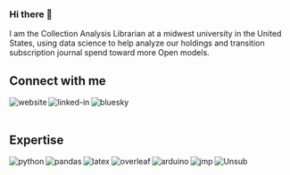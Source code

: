 ### Hi there 👋
I am the Collection Analysis Librarian at a midwest university in the United States, using data science to help analyze our holdings and transition subscription journal spend toward more Open models.

## Connect with me
[<img align="left" alt="website" src="https://img.shields.io/badge/website-%26%20CV-red?style=for-the-badge&logo=GitHub" />](https://eschares.github.io/)

[<img align="left" alt="linked-in" src="https://img.shields.io/badge/linkedin-%230077B5.svg?&style=for-the-badge&logo=linkedin&logoColor=white" />](https://www.linkedin.com/in/eric-schares-9842989b/)

[<img align="left" alt="bluesky" src="https://img.shields.io/badge/Bluesky-grey?style=for-the-badge&logo=bluesky"/>](https://bsky.app/profile/eschares.bsky.social)


<br>
<br>

## Expertise
<img align="left" alt="python" src="https://img.shields.io/badge/python-%2314354C.svg?style=for-the-badge&logo=python&logoColor=white" />

<img align="left" alt="pandas" src="https://img.shields.io/badge/pandas-%23150458.svg?style=for-the-badge&logo=pandas&logoColor=white" />

<img align="left" alt="latex" src="https://img.shields.io/badge/latex-%23008080.svg?style=for-the-badge&logo=latex&logoColor=white" />

<img align="left" alt="overleaf" src="https://img.shields.io/badge/overleaf-%2347a141.svg?style=for-the-badge&logo=overleaf&logoColor=white" />

<img align="left" alt="arduino" src="https://img.shields.io/badge/-Arduino-00979D?style=for-the-badge&logo=Arduino&logoColor=white" />

<img align="left" alt="jmp" src="https://img.shields.io/badge/jmp-%2320232a.svg?&style=for-the-badge&logo=jmp&logoColor=%2361DAFB" />

<img align="left" alt="Unsub" src="https://img.shields.io/badge/Unsub-%23239dea.svg?&style=for-the-badge&logo=unsub&logoColor=white" />

<!--

<img align="left" alt="dimensions" src="https://img.shields.io/badge/dimensions-%23316192.svg?&style=for-the-badge&logo=dimensions&logoColor=white" />
<img align="left" alt="raspberry pi" src="https://img.shields.io/badge/-RaspberryPi-C51A4A?style=for-the-badge&logo=Raspberry-Pi" />

**eschares/eschares** is a ✨ _special_ ✨ repository because its `README.md` (this file) appears on your GitHub profile.

Here are some ideas to get you started:

- 🔭 I’m currently working on ...
- 🌱 I’m currently learning ...
- 👯 I’m looking to collaborate on ...
- 🤔 I’m looking for help with ...
- 💬 Ask me about ...
- 📫 How to reach me: ...
- 😄 Pronouns: ...
- ⚡ Fun fact: ...
-->
